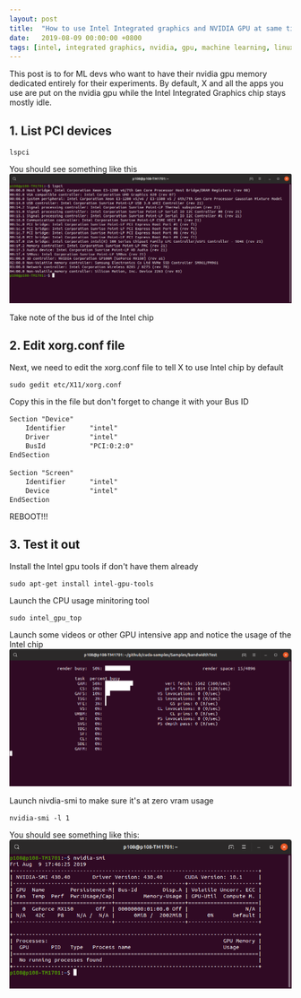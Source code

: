 ```yaml
---
layout: post
title:  "How to use Intel Integrated graphics and NVIDIA GPU at same time on linux laptop"
date:   2019-08-09 00:00:00 +0800
tags: [intel, integrated graphics, nvidia, gpu, machine learning, linux]
---
```



This post is to for ML devs who want to have their nvidia gpu memory dedicated entirely for their experiments. By default, X and all the apps you use are put on the nvidia gpu while the Intel Integrated Graphics chip stays mostly idle.

## 1.  List PCI devices
```shell
lspci
```
You should see something like this
![nividia_smi](/assets/ubuntu/lspci.png)

Take note of the bus id of the Intel chip

## 2. Edit xorg.conf file
Next, we need to edit the xorg.conf file to tell X to use Intel chip by default

```
sudo gedit etc/X11/xorg.conf
```

Copy this in the file but don't forget to change it with your Bus ID 
```
Section "Device"
    Identifier      "intel"
    Driver          "intel"
    BusId           "PCI:0:2:0"
EndSection

Section "Screen"
    Identifier      "intel"
    Device          "intel"
EndSection
```

REBOOT!!!

## 3. Test it out

Install the Intel gpu tools if don't have them already
```shell
sudo apt-get install intel-gpu-tools
```

Launch the CPU usage minitoring tool
```
sudo intel_gpu_top
```
Launch some videos or other GPU intensive app and notice the usage of the Intel chip
![nividia_smi](/assets/ubuntu/intel_gpu_top.png)

Launch nivdia-smi to make sure it's at zero vram usage
```
nvidia-smi -l 1
```
You should see something like this:
![nividia_smi](/assets/ubuntu/nvidia-smi.png)






